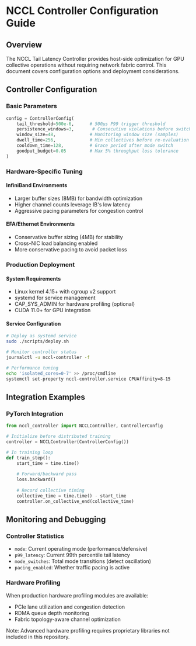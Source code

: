 # NCCL Controller Configuration Guide

## Overview

The NCCL Tail Latency Controller provides host-side optimization for GPU collective operations without requiring network fabric control. This document covers configuration options and deployment considerations.

## Controller Configuration

### Basic Parameters

```python
config = ControllerConfig(
    tail_threshold=500e-6,      # 500μs P99 trigger threshold
    persistence_windows=3,       # Consecutive violations before switch
    window_size=48,             # Monitoring window size (samples)
    dwell_time=256,             # Min collectives before re-evaluation  
    cooldown_time=128,          # Grace period after mode switch
    goodput_budget=0.05         # Max 5% throughput loss tolerance
)
```

### Hardware-Specific Tuning

#### InfiniBand Environments
- Larger buffer sizes (8MB) for bandwidth optimization
- Higher channel counts leverage IB's low latency
- Aggressive pacing parameters for congestion control

#### EFA/Ethernet Environments  
- Conservative buffer sizing (4MB) for stability
- Cross-NIC load balancing enabled
- More conservative pacing to avoid packet loss

### Production Deployment

#### System Requirements
- Linux kernel 4.15+ with cgroup v2 support
- systemd for service management
- CAP_SYS_ADMIN for hardware profiling (optional)
- CUDA 11.0+ for GPU integration

#### Service Configuration
```bash
# Deploy as systemd service
sudo ./scripts/deploy.sh

# Monitor controller status
journalctl -u nccl-controller -f

# Performance tuning
echo 'isolated_cores=0-7' >> /proc/cmdline
systemctl set-property nccl-controller.service CPUAffinity=8-15
```

## Integration Examples

### PyTorch Integration
```python
from nccl_controller import NCCLController, ControllerConfig

# Initialize before distributed training
controller = NCCLController(ControllerConfig())

# In training loop
def train_step():
    start_time = time.time()
    
    # Forward/backward pass
    loss.backward()
    
    # Record collective timing
    collective_time = time.time() - start_time  
    controller.on_collective_end(collective_time)
```

## Monitoring and Debugging

### Controller Statistics
- `mode`: Current operating mode (performance/defensive)
- `p99_latency`: Current 99th percentile tail latency
- `mode_switches`: Total mode transitions (detect oscillation)
- `pacing_enabled`: Whether traffic pacing is active

### Hardware Profiling
When production hardware profiling modules are available:
- PCIe lane utilization and congestion detection
- RDMA queue depth monitoring  
- Fabric topology-aware channel optimization

Note: Advanced hardware profiling requires proprietary libraries not included in this repository.